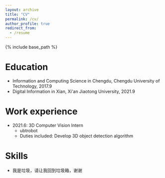```yaml
---
layout: archive
title: "CV"
permalink: /cv/
author_profile: true
redirect_from:
  - /resume
---
```


{% include base_path %}

Education
======
* Information and Computing Science in Chengdu, Chengdu University of Technology, 2017.9
* Digital Information in Xian, Xi'an Jiaotong University, 2021.9
<!-- * Ph.D in Version Control Theory, GitHub University, 2018 (expected) -->

Work experience
======
* 2021.6: 3D Computer Vision Intern
  * ubtrobot
  * Duties included: Develop 3D object detection algorithm
  <!-- * Supervisor: Professor Git -->

<!-- * Fall 2015: Research Assistant
  * Github University
  * Duties included: Merging pull requests
  * Supervisor: Professor Hub -->
  
Skills
======
* 我是垃圾，请让我回到垃圾箱，谢谢
<!-- * Skill 1
* Skill 2
  * Sub-skill 2.1
  * Sub-skill 2.2
  * Sub-skill 2.3
* Skill 3 -->

<!-- Publications
======
  <ul>{% for post in site.publications %}
    {% include archive-single-cv.html %}
  {% endfor %}</ul> -->
  
<!-- Talks
======
  <ul>{% for post in site.talks %}
    {% include archive-single-talk-cv.html %}
  {% endfor %}</ul> -->
  
<!-- Teaching
======
  <ul>{% for post in site.teaching %}
    {% include archive-single-cv.html %}
  {% endfor %}</ul> -->
  
<!-- Service and leadership
======
* Currently signed in to 43 different slack teams -->
